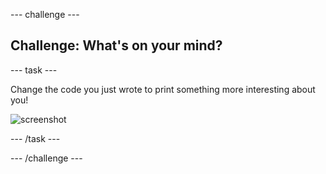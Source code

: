 --- challenge ---
 
 ## Challenge: What's on your mind?

 --- task ---

Change the code you just wrote to print something more interesting about you!

![screenshot](images/me-mind.png)

 --- /task ---


--- /challenge ---
